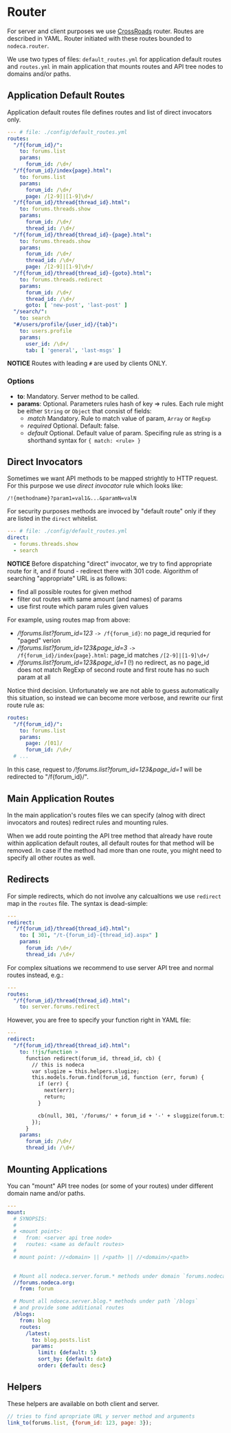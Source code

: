 # Router

For server and client purposes we use [CrossRoads][router] router.
Routes are described in YAML. Router initiated with these routes bounded
to `nodeca.router`.

We use two types of files: `default_routes.yml` for application default routes
and `routes.yml` in main application that mounts routes and API tree nodes to
domains and/or paths.

## Application Default Routes

Application default routes file defines routes and list of direct invocators
only.

``` yaml
--- # file: ./config/default_routes.yml
routes:
  "/f{forum_id}/":
    to: forums.list
    params:
      forum_id: /\d+/
  "/f{forum_id}/index{page}.html":
    to: forums.list
    params:
      forum_id: /\d+/
      page: /[2-9]|[1-9]\d+/
  "/f{forum_id}/thread{thread_id}.html":
    to: forums.threads.show
    params:
      forum_id: /\d+/
      thread_id: /\d+/
  "/f{forum_id}/thread{thread_id}-{page}.html":
    to: forums.threads.show
    params:
      forum_id: /\d+/
      thread_id: /\d+/
      page: /[2-9]|[1-9]\d+/
  "/f{forum_id}/thread{thread_id}-{goto}.html":
    to: forums.threads.redirect
    params:
      forum_id: /\d+/
      thread_id: /\d+/
      goto: [ 'new-post', 'last-post' ]
  "/search/":
    to: search
  "#/users/profile/{user_id}/{tab}":
    to: users.profile
    params:
      user_id: /\d+/
      tab: [ 'general', 'last-msgs' ]
```

**NOTICE** Routes with leading `#` are used by clients ONLY.


### Options

-   **to**: Mandatory. Server method to be called.
-   **params**: Optional. Parameters rules hash of key => rules.
    Each rule might be either `String` or `Object` that consist of fields:
    -   *match* Mandatory. Rule to match value of param, `Array` or `RegExp`
    -   *required* Optional. Default: false.
    -   *default* Optional. Default value of param.
    Specifing rule as string is a shorthand syntax for `{ match: <rule> }`


## Direct Invocators

Sometimes we want API methods to be mapped strightly to HTTP request. For this
purpose we use *direct invocator* rule which looks like:

`/!{methodname}?param1=val1&...&paramN=valN`

For security purposes methods are invoced by "default route" only if they are
listed in the `direct` whitelist.

``` yaml
--- # file: ./config/default_routes.yml
direct:
  - forums.threads.show
  - search
```

**NOTICE** Before dispatching "direct" invocator, we try to find appropriate
route for it, and if found - redirect there with 301 code. Algorithm of
searching "appropriate" URL is as follows:

-   find all possible routes for given method
-   filter out routes with same amount (and names) of params
-   use first route which param rules given values

For example, using routes map from above:

-   */!forums.list?forum_id=123*
    `-> /f{forum_id}`: no page_id requried for "paged" verion
-   */!forums.list?forum_id=123&page_id=3*
    `-> /f{forum_id}/index{page}.html`: page_id matches `/[2-9]|[1-9]\d+/`
-   */!forums.list?forum_id=123&page_id=1*
    (!) no redirect, as no page_id does not match RegExp of second route and
    first route has no such param at all

Notice third decision. Unfortunately we are not able to guess automatically this
situation, so instead we can become more verbose, and rewrite our first route
rule as:

``` yaml
routes:
  "/f{forum_id}/":
    to: forums.list
    params:
      page: /[01]/
      forum_id: /\d+/
  # ...
```

In this case, request to */!forums.list?forum_id=123&page_id=1* will be
redirected to "/f{forum_id}/".


## Main Application Routes

In the main application's routes files we can specify (alnog with direct
invocators and routes) redirect rules and mounting rules.

When we add route pointing the API tree method that already have route within
application default routes, all default routes for that method will be removed.
In case if the method had more than one route, you might need to specify all
other routes as well.

## Redirects

For simple redirects, which do not involve any calcualtions we use `redirect`
map in the `routes` file. The syntax is dead-simple:

``` yaml
---
redirect:
  "/f{forum_id}/thread{thread_id}.html":
    to: [ 301, "/t-{forum_id}-{thread_id}.aspx" ]
    params:
      forum_id: /\d+/
      thread_id: /\d+/
```

For complex situations we recommend to use server API tree and normal routes
instead, e.g.:

``` yaml
---
routes:
  "/f{forum_id}/thread{thread_id}.html":
    to: server.forums.redirect
```

However, you are free to specify your function right in YAML file:

``` yaml
---
redirect:
  "/f{forum_id}/thread{thread_id}.html":
    to: !!js/function >
      function redirect(forum_id, thread_id, cb) {
        // this is nodeca
        var slugize = this.helpers.slugize;
        this.models.forum.find(forum_id, function (err, forum) {
          if (err) {
            next(err);
            return;
          }

          cb(null, 301, '/forums/' + forum_id + '-' + sluggize(forum.title));
        });
      }
    params:
      forum_id: /\d+/
      thread_id: /\d+/
```


## Mounting Applications

You can "mount" API tree nodes (or some of your routes) under different
domain name and/or paths.

``` yaml
---
mount:
  # SYNOPSIS:
  #
  # <mount point>:
  #   from: <server api tree node>
  #   routes: <same as default routes>
  #
  # mount point: //<domain> || /<path> || //<domain>/<path>

 
  # Mount all nodeca.server.forum.* methods under domain `forums.nodeca.org`
  //forums.nodeca.org:
    from: forum

  # Mount all ndoeca.server.blog.* methods under path `/blogs`
  # and provide some additional routes
  /blogs:
    from: blog
    routes:
      /latest:
        to: blog.posts.list
        params:
          limit: {default: 5}
          sort_by: {default: date}
          order: {default: desc}
```


## Helpers

These helpers are available on both client and server.

``` javascript
// tries to find apropriate URL y server method and arguments
link_to(forums.list, {forum_id: 123, page: 3});
```


[router]: https://github.com/millermedeiros/crossroads.js
